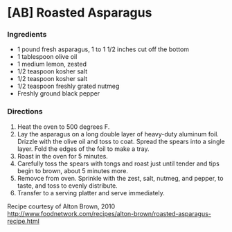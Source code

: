 # [AB] Roasted Asparagus

### Ingredients
* 1 pound fresh asparagus, 1 to 1 1/2 inches cut off the bottom
* 1 tablespoon olive oil
* 1 medium lemon, zested
* 1/2 teaspoon kosher salt
* 1/2 teaspoon kosher salt
* 1/2 teaspoon freshly grated nutmeg
* Freshly ground black pepper

### Directions
1. Heat the oven to 500 degrees F.
2. Lay the asparagus on a long double layer of heavy-duty aluminum foil. Drizzle with the olive oil and toss to coat. Spread the spears into a single layer. Fold the edges of the foil to make a tray.
3. Roast in the oven for 5 minutes.
4. Carefully toss the spears with tongs and roast just until tender and tips begin to brown, about 5 minutes more.
5. Removce from oven. Sprinkle with the zest, salt, nutmeg, and pepper, to taste, and toss to evenly distribute. 
6. Transfer to a serving platter and serve immediately.
 
Recipe courtesy of Alton Brown, 2010
http://www.foodnetwork.com/recipes/alton-brown/roasted-asparagus-recipe.html
